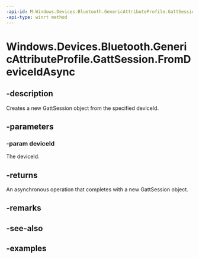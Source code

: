 ```yaml
---
-api-id: M:Windows.Devices.Bluetooth.GenericAttributeProfile.GattSession.FromDeviceIdAsync(Windows.Devices.Bluetooth.BluetoothDeviceId)
-api-type: winrt method
---
```


<!-- Method syntax.
public IAsyncOperation<GattSession> GattSession.FromDeviceIdAsync(BluetoothDeviceId deviceId)
-->

# Windows.Devices.Bluetooth.GenericAttributeProfile.GattSession.FromDeviceIdAsync

## -description
Creates a new GattSession object from the specified deviceId.

## -parameters

### -param deviceId
The deviceId.

## -returns
An asynchronous operation that completes with a new GattSession object.

## -remarks

## -see-also

## -examples


